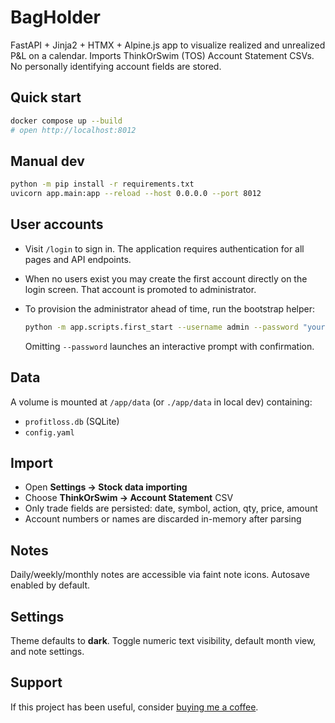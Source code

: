 # BagHolder

FastAPI + Jinja2 + HTMX + Alpine.js app to visualize realized and unrealized P&L on a calendar.
Imports ThinkOrSwim (TOS) Account Statement CSVs. No personally identifying account fields are stored.

## Quick start

```bash
docker compose up --build
# open http://localhost:8012
```

## Manual dev

```bash
python -m pip install -r requirements.txt
uvicorn app.main:app --reload --host 0.0.0.0 --port 8012
```

## User accounts

- Visit `/login` to sign in. The application requires authentication for all pages and API endpoints.
- When no users exist you may create the first account directly on the login screen. That account is promoted to administrator.
- To provision the administrator ahead of time, run the bootstrap helper:

  ```bash
  python -m app.scripts.first_start --username admin --password "your-strong-password"
  ```

  Omitting `--password` launches an interactive prompt with confirmation.

## Data

A volume is mounted at `/app/data` (or `./app/data` in local dev) containing:
- `profitloss.db` (SQLite)
- `config.yaml`

## Import

- Open **Settings → Stock data importing**
- Choose **ThinkOrSwim → Account Statement** CSV
- Only trade fields are persisted: date, symbol, action, qty, price, amount
- Account numbers or names are discarded in-memory after parsing

## Notes

Daily/weekly/monthly notes are accessible via faint note icons. Autosave enabled by default.

## Settings

Theme defaults to **dark**. Toggle numeric text visibility, default month view, and note settings.

## Support

If this project has been useful, consider [buying me a coffee](https://buymeacoffee.com/crissejdav6).
